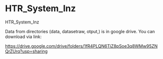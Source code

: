 # HTR_System_Inz
HTR_System_Inz

Data from directories (data, datasetraw, otput,) is in google drive. You can download via link:

https://drive.google.com/drive/folders/1fR4PLQN6TiZ8pSoe3q8WMw95ZNQrZUrq?usp=sharing
